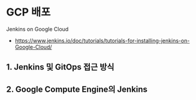 # GCP 배포
Jenkins on Google Cloud
- https://www.jenkins.io/doc/tutorials/tutorials-for-installing-jenkins-on-Google-Cloud/


## 1. Jenkins 및 GitOps 접근 방식



## 2. Google Compute Engine의 Jenkins
